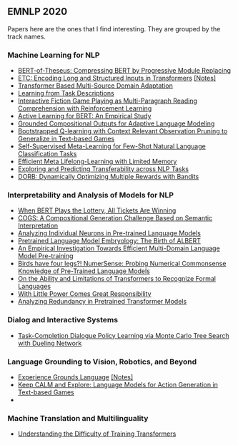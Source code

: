 ## EMNLP 2020

Papers here are the ones that I find interesting. They are grouped by the track names.


### Machine Learning for NLP

- [BERT-of-Theseus: Compressing BERT by Progressive Module Replacing](https://virtual.2020.emnlp.org/paper_main.1574.html)
- [ETC: Encoding Long and Structured Inputs in Transformers](https://virtual.2020.emnlp.org/paper_main.1618.html) [[Notes]](etc.md)
- [Transformer Based Multi-Source Domain Adaptation](https://virtual.2020.emnlp.org/paper_main.745.html)
- [Learning from Task Descriptions](https://virtual.2020.emnlp.org/paper_main.3470.html)
- [Interactive Fiction Game Playing as Multi-Paragraph Reading Comprehension with Reinforcement Learning](https://virtual.2020.emVVnlp.org/paper_main.2574.html)
- [Active Learning for BERT: An Empirical Study](https://virtual.2020.emnlp.org/paper_main.493.html)
- [Grounded Compositional Outputs for Adaptive Language Modeling](https://virtual.2020.emnlp.org/paper_main.1130.html)
- [Bootstrapped Q-learning with Context Relevant Observation Pruning to Generalize in Text-based Games](https://virtual.2020.emnlp.org/paper_main.763.html)
- [Self-Supervised Meta-Learning for Few-Shot Natural Language Classification Tasks](https://virtual.2020.emnlp.org/paper_main.2793.html)
- [Efficient Meta Lifelong-Learning with Limited Memory](https://virtual.2020.emnlp.org/paper_main.2838.html)
- [Exploring and Predicting Transferability across NLP Tasks](https://virtual.2020.emnlp.org/paper_main.2087.html)
- [DORB: Dynamically Optimizing Multiple Rewards with Bandits](https://virtual.2020.emnlp.org/paper_main.2221.html)


### Interpretability and Analysis of Models for NLP

- [When BERT Plays the Lottery, All Tickets Are Winning](https://virtual.2020.emnlp.org/paper_main.2215.html)
- [COGS: A Compositional Generation Challenge Based on Semantic Interpretation](https://virtual.2020.emnlp.org/paper_main.2179.html)
- [Analyzing Individual Neurons in Pre-trained Language Models](https://virtual.2020.emnlp.org/paper_main.2414.html)
- [Pretrained Language Model Embryology: The Birth of ALBERT](https://virtual.2020.emnlp.org/paper_main.1280.html)
- [An Empirical Investigation Towards Efficient Multi-Domain Language Model Pre-training](https://virtual.2020.emnlp.org/paper_main.1631.html)
- [Birds have four legs?! NumerSense: Probing Numerical Commonsense Knowledge of Pre-Trained Language Models](https://virtual.2020.emnlp.org/paper_main.3304.html)
- [On the Ability and Limitations of Transformers to Recognize Formal Languages](https://virtual.2020.emnlp.org/paper_main.2696.html)
- [With Little Power Comes Great Responsibility](https://virtual.2020.emnlp.org/paper_main.2238.html)
- [Analyzing Redundancy in Pretrained Transformer Models](https://virtual.2020.emnlp.org/paper_main.3543.html)



### Dialog and Interactive Systems

- [Task-Completion Dialogue Policy Learning via Monte Carlo Tree Search with Dueling Network](https://virtual.2020.emnlp.org/paper_main.664.html)


### Language Grounding to Vision, Robotics, and Beyond

- [Experience Grounds Language](https://virtual.2020.emnlp.org/paper_main.1455.html) [[Notes]](experience_grounds_language.md)
- [Keep CALM and Explore: Language Models for Action Generation in Text-based Games](https://virtual.2020.emnlp.org/paper_main.1578.html)
- 


### Machine Translation and Multilinguality

- [Understanding the Difficulty of Training Transformers](https://virtual.2020.emnlp.org/paper_main.1552.html)
